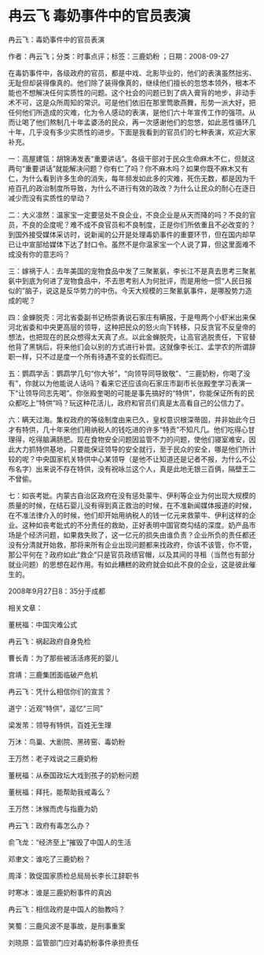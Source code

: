 # 冉云飞  毒奶事件中的官员表演  
  
冉云飞：毒奶事件中的官员表演  
作者：冉云飞；分类：时事点评；标签：三鹿奶粉 ；日期：2008-09-27  
在毒奶事件中，各级政府的官员，都是中戏、北影毕业的，他们的表演虽然拙劣、无耻但却装得像真的。他们除了装得像真的，继续他们擅长的忽悠本领外，根本不能也不想解决任何实质性的问题。这个社会的问题已到了病入膏肓的地步，非动手术不可，这是众所周知的常识。可是他们依旧在那里莺歌燕舞，形势一派大好，把任何他们所造成的灾难，化为令人感动的表演，是他们六十年宣传工作的强项。从而让喝了他们熬制几十年孟婆汤的民众，再一次感谢他们的忽悠，如此恶性循环几十年，几乎没有多少实质性的进步。下面是我看到的官员们的七种表演，欢迎大家补充。  
一：高屋建瓴：胡锦涛发表“重要讲话”。各级干部对于民众生命麻木不仁，但就这两句“重要讲话”就能解决问题？你有仁了吗？你不麻木吗？如果你既不麻木又有仁，为什么看到许多生命的消失，每年频发如此多的灾难，死伤无数，都是因为千疮百孔的政治制度所导致，为什么不进行有效的政改？为什么让民众的耐心在逐日减少而没有实质性的举动？  
二：大义凛然：温家宝一定要惩处不良企业，不良企业是从天而降的吗？不良的官员，不良的企度呢？难不成不良官员和不良制度，正是你们所依重且不必改变的？到国外接受媒体采访时，说新闻的公开是处理毒奶事件的重要环节，但在国内却早已让中宣部给媒体下达了封口令。虽然不是你温家宝一个人说了算，但这里面难不成没有你的意志吗？  
三：嫁祸于人：去年美国的宠物食品中发了三聚氰氨，李长江不是真去思考三聚氰氨中到底为何进了宠物食品中，不去思考别人为何批评，而是用他一惯“人民日报似的”脑子，说这是反华势力的中伤。今天大规模的三聚氰氨事件，是哪股势力造成的呢？  
四：金蝉脱壳：河北省委副书记杨崇勇说石家庄有瞒报，于是甩两个小虾米出来保河北省委和中央更高层的领导，这种把民众的怒火向下转移，只反贪官不反皇帝的想法，也把现在的民众想得太天真了点。以此金蝉脱壳，让高官逃脱责任，下官替他背了黑锅后，将来他们会以别的方式进行补尝。这就像李长江、孟学农的所谓辞职一样，只不过是度一个所有待遇不变的长假而已。  
五：鹦鹉学舌：鹦鹉学几句“你大爷”，“向领导同导致敬”、“三鹿奶粉，你喝了没有”，你就以为他能说人话吗？看来它还应该向石家庄市副市长张殿奎学习表演一下“让领导同志先喝”。你张殿奎喝的可能是事先搞好的“特供”，你能保证所有的民众都吃上“特供”吗？玩这种花活儿，政府和官员们真是太高看自己的公信力了。  
六：瞒天过海。集权政府的等级制度由来已久，皇权意识根深蒂固，并非始此今日才有特供，几十年来他们用纳税人的钱吃进的许多“特贡”不知凡几。他们吃得心甘理得，吃得脑满肠肥。现在食物安全问题因监管不力的问题，使他们寝室难安，因此大力抓特供基地，只要能保证领导的安全就行，至于民众的安全，哪是他们所计较的呢？中央国家机关特供中心某领导（是他不让知道还是记者不报，为什么不公布名字）出来说不存在特供，没有祝咏兰这个人，真是此地无银三百俩，隔壁王二不曾偷。  
七：如丧考妣。内蒙古自治区政府在没有惩处蒙牛、伊利等企业为何出现大规模的质量的时候，在结石婴儿没有得到真正救治的时候，在不准新闻媒体报道的时候，在不准法律介入的时候，他们却开始用纳税人的钱一亿元来救蒙牛、伊利这样的企业。这种如丧考妣式的不分责任的救助，正好表明中国官商勾结的深度。奶产品市场是个经济问题，如果救失败了，这一亿元的损失由谁负责？企业所负的责任都还没有分清就开始救，那将来所有企业出现问题都来找政府，你该不该管，你不管，那公平何在？政府如此“救企”只是官员政绩官帽，以及其间的寻租（当然也有部分就业问题）的思想在起作用。有如此糟糕的政府就会如此不良的企业，这是彼此催生的。  
2008年9月27日8：35分于成都  
  
相关文章：  
董桄福：中国灾难公式  
冉云飞：祸起政府自身免检  
曹长青：为了那些被活活疼死的婴儿  
宫靖：三鹿集团面临破产危机  
冉云飞：凭什么相信你们的宣言？  
道宁：近观“特供”，遥忆“三同”  
梁发芾：领导有特供，百姓无生理  
万沐：鸟巢、大剧院、黑砖窑、毒奶粉  
王万然：老子戏说之三鹿奶粉  
董桄福：从泰国政坛大戏到孩子的奶粉问题  
董桄福：拜托，能帮助我戒毒么？  
王万然：沐猴而虎与指鹿为奶  
冉云飞：政府有毒怎么办？  
俞飞龙：“经济至上”摧毁了中国人的生活  
邓聿文：谁吃了三鹿奶粉？  
周泽：敦促国家质检总局局长李长江辞职书  
时寒冰：谁是三鹿奶粉事件的真凶  
冉云飞：相信政府是中国人的胎教吗？  
笑蜀：三鹿风波不是事故，是刑事重案  
刘晓原：监管部门应对毒奶粉事件承担责任